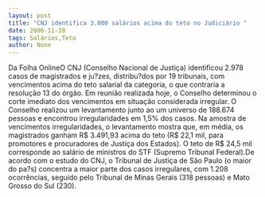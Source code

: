 ```yaml
---
layout: post
title: "CNJ identifica 3.000 salários acima do teto no Judiciário "
date: 2006-11-28
tags: Salários,Teto
author: None
---
```

Da Folha OnlineO CNJ (Conselho Nacional de Justiça) identificou 2.978 casos de magistrados e ju?zes, distribu?dos por 19 tribunais, com vencimentos acima do teto salarial da categoria, o que contraria a resolução 13 do órgão. Em reunião realizada hoje, o Conselho determinou o corte imediato dos vencimentos em situação considerada irregular. O Conselho realizou um levantamento junto ao um universo de 188.674 pessoas e encontrou irregularidades em 1,5% dos casos. Na amostra de vencimentos irregularidades, o levantamento mostra que, em média, os magistrados ganham R$ 3.491,93 acima do teto (R$ 22,1 mil, para promotores e procuradores de Justiça dos Estados). O teto de R$ 24,5 mil corresponde ao salário de ministros do STF (Supremo Tribunal Federal).De acordo com o estudo do CNJ, o Tribunal de Justiça de São Paulo (o maior do pa?s) concentra a maior parte dos casos irregulares, com 1.208 ocorrências, seguido pelo Tribunal de Minas Gerais (318 pessoas) e Mato Grosso do Sul (230). 